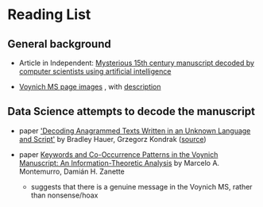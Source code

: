 # Reading List

General background
-----------
- Article in Independent: [Mysterious 15th century manuscript decoded by computer scientists using artificial intelligence](https://www.independent.co.uk/news/science/mysterious-manuscript-decoded-computer-scientists-ai-a8180951.html)

- [Voynich MS page images](http://beinecke.library.yale.edu/collections/highlights/voynich-manuscript) , with [description](https://pre1600ms.beinecke.library.yale.edu/docs/pre1600.ms408.HTM)

Data Science attempts to decode the manuscript 
---------------
- paper ['Decoding Anagrammed Texts Written in an Unknown Language and Script'](papers/821-2294-1-PB.pdf) by Bradley Hauer, Grzegorz Kondrak ([source](https://transacl.org/ojs/index.php/tacl/article/view/821))

- paper [Keywords and Co-Occurrence Patterns in the Voynich Manuscript: An Information-Theoretic Analysis](http://journals.plos.org/plosone/article?id=10.1371/journal.pone.0066344) by Marcelo A. Montemurro, Damián H. Zanette
  - suggests that there is a genuine message in the Voynich MS, rather than nonsense/hoax

  
